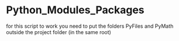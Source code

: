 # Python_Modules_Packages
for this script to work you need to put the folders PyFiles and PyMath outside the project folder (in the same root)

